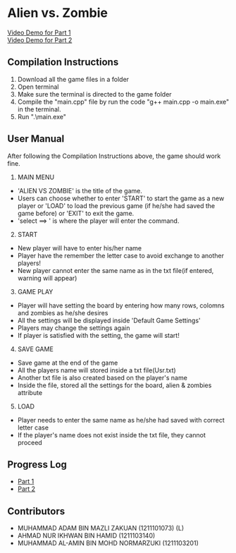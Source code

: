 # Alien vs. Zombie

[Video Demo for Part 1](https://youtu.be/TBZlNZmIsqg)\
[Video Demo for Part 2](https://youtu.be/HtuC4ft0BM0)

## Compilation Instructions

1. Download all the game files in a folder
2. Open terminal
3. Make sure the terminal is directed to the game folder
4. Compile the "main.cpp" file by run the code "g++ main.cpp -o main.exe" in the terminal.
5. Run ".\main.exe"

## User Manual

After following the Compilation Instructions above, the game should work fine.

1. MAIN MENU

- 'ALIEN VS ZOMBIE' is the title of the game.
- Users can choose whether to enter 'START' to start the game as a new player or 'LOAD' to load the previous game (if he/she had saved the game before) or 'EXIT' to exit the game.
- 'select ==> ' is where the player will enter the command.

2. START

- New player will have to enter his/her name
- Player have the remember the letter case to avoid exchange to another players!
- New player cannot enter the same name as in the txt file(if entered, warning will appear)

3. GAME PLAY

- Player will have setting the board by entering how many rows, colomns and zombies as he/she desires
- All the settings will be displayed inside 'Default Game Settings'
- Players may change the settings again
- If player is satisfied with the setting, the game will start!

4. SAVE GAME

- Save game at the end of the game
- All the players name will stored inside a txt file(Usr.txt)
- Another txt file is also created based on the player's name
- Inside the file, stored all the settings for the board, alien & zombies attribute

5. LOAD

- Player needs to enter the same name as he/she had saved with correct letter case
- If the player's name does not exist inside the txt file, they cannot proceed

## Progress Log

- [Part 1](PART1.md)
- [Part 2](PART2.md)

## Contributors

- MUHAMMAD ADAM BIN MAZLI ZAKUAN (1211101073) (L)
- AHMAD NUR IKHWAN BIN HAMID (1211103140)
- MUHAMMAD AL-AMIN BIN MOHD NORMARZUKI (1211103201)

